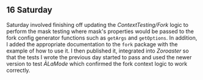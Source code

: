## 16 Saturday

Saturday involved finishing off updating the _ContextTesting/Fork_ logic to perform the mask testing where mask's properties would be passed to the fork config generator functions such as `getArgs` and `getOptions`. In addition, I added the appropriate documentation to the `fork` package with the example of how to use it. I then published it, integrated into _Zoroaster_ so that the tests I wrote the previous day started to pass and used the newer version to test _ÀLaMode_ which confirmed the fork context logic to work correctly.

<SectionBreak />